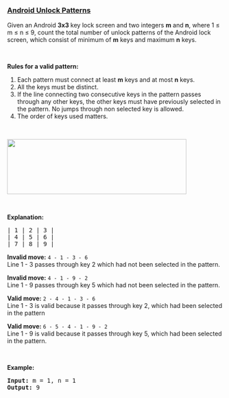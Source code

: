 ### [Android Unlock Patterns](https://leetcode.com/problems/android-unlock-patterns)

<p>Given an Android <b>3x3</b> key lock screen and two integers <b>m</b> and <b>n</b>, where 1 &le; m &le; n &le; 9, count the total number of unlock patterns of the Android lock screen, which consist of minimum of <b>m</b> keys and maximum <b>n</b> keys.</p>

<p>&nbsp;</p>

<p><b>Rules for a valid pattern:</b></p>

<ol>
	<li>Each pattern must connect at least <b>m</b> keys and at most <b>n</b> keys.</li>
	<li>All the keys must be distinct.</li>
	<li>If the line connecting two consecutive keys in the pattern passes through any other keys, the other keys must have previously selected in the pattern. No jumps through non selected key is allowed.</li>
	<li>The order of keys used matters.</li>
</ol>

<p>&nbsp;</p>

<pre>
<img src="https://assets.leetcode.com/uploads/2018/10/12/android-unlock.png" style="width: 418px; height: 128px;" /></pre>

<p>&nbsp;</p>

<p><b>Explanation:</b></p>

<pre>
| 1 | 2 | 3 |
| 4 | 5 | 6 |
| 7 | 8 | 9 |</pre>

<p><b>Invalid move:</b> <code>4 - 1 - 3 - 6 </code><br />
Line 1 - 3 passes through key 2 which had not been selected in the pattern.</p>

<p><b>Invalid move:</b> <code>4 - 1 - 9 - 2</code><br />
Line 1 - 9 passes through key 5 which had not been selected in the pattern.</p>

<p><b>Valid move:</b> <code>2 - 4 - 1 - 3 - 6</code><br />
Line 1 - 3 is valid because it passes through key 2, which had been selected in the pattern</p>

<p><b>Valid move:</b> <code>6 - 5 - 4 - 1 - 9 - 2</code><br />
Line 1 - 9 is valid because it passes through key 5, which had been selected in the pattern.</p>

<p>&nbsp;</p>

<p><strong>Example:</strong></p>

<div>
<pre>
<strong>Input: </strong>m = <span id="example-input-1-1">1</span>, n = <span id="example-input-1-2">1</span>
<strong>Output: </strong><span id="example-output-1">9</span>
</pre>
</div>
